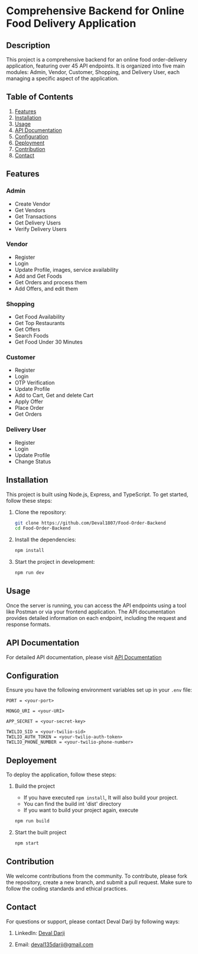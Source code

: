 # Comprehensive Backend for Online Food Delivery Application

## Description

This project is a comprehensive backend for an online food order-delivery application, featuring over 45 API endpoints. It is organized into five main modules: Admin, Vendor, Customer, Shopping, and Delivery User, each managing a specific aspect of the application.

## Table of Contents

1. [Features](#features)
2. [Installation](#installation)
3. [Usage](#usage)
4. [API Documentation](#api-documentation)
5. [Configuration](#configuration)
6. [Deployment](#deployment)
7. [Contribution](#contribution)
8. [Contact](#contact)

## Features

### Admin
- Create Vendor
- Get Vendors 
- Get Transactions
- Get Delivery Users
- Verify Delivery Users

### Vendor
- Register
- Login
- Update Profile, images, service availability
- Add and Get Foods
- Get Orders and process them
- Add Offers, and edit them

### Shopping
- Get Food Availability
- Get Top Restaurants
- Get Offers
- Search Foods
- Get Food Under 30 Minutes

### Customer
- Register
- Login
- OTP Verification
- Update Profile
- Add to Cart, Get and delete Cart
- Apply Offer
- Place Order
- Get Orders

### Delivery User
- Register
- Login
- Update Profile
- Change Status


## Installation

This project is built using Node.js, Express, and TypeScript. To get started, follow these steps:

1. Clone the repository:
    ```bash
    git clone https://github.com/Deval1807/Food-Order-Backend
    cd Food-Order-Backend
    ```

2. Install the dependencies:
    ```bash
    npm install
    ```

3. Start the project in development:
    ```bash
    npm run dev
    ```

## Usage

Once the server is running, you can access the API endpoints using a tool like Postman or via your frontend application. The API documentation provides detailed information on each endpoint, including the request and response formats.

## API Documentation

For detailed API documentation, please visit [API Documentation](#)

## Configuration

Ensure you have the following environment variables set up in your `.env` file:

```plaintext
PORT = <your-port>

MONGO_URI = <your-URI>

APP_SECRET = <your-secret-key>

TWILIO_SID = <your-twilio-sid>
TWILIO_AUTH_TOKEN = <your-twilio-auth-token>
TWILIO_PHONE_NUMBER = <your-twilio-phone-number>
```

## Deployement

To deploy the application, follow these steps:

1. Build the project
    - If you have executed ```npm install```, It will also build your project.
    - You can find the build int 'dist' directory
    - If you want to build your project again, execute
    ```bash
    npm run build
    ```

2. Start the built project
    ```bash
    npm start
    ```


## Contribution

We welcome contributions from the community. To contribute, please fork the repository, create a new branch, and submit a pull request. Make sure to follow the coding standards and ethical practices. 


## Contact

For questions or support, please contact Deval Darji by following ways:

1. LinkedIn: [Deval Darji](https://www.linkedin.com/in/deval-darji-a15002226/)

2. Email: [deval135darji@gmail.com](mailto:deval135darji@gmail.com)